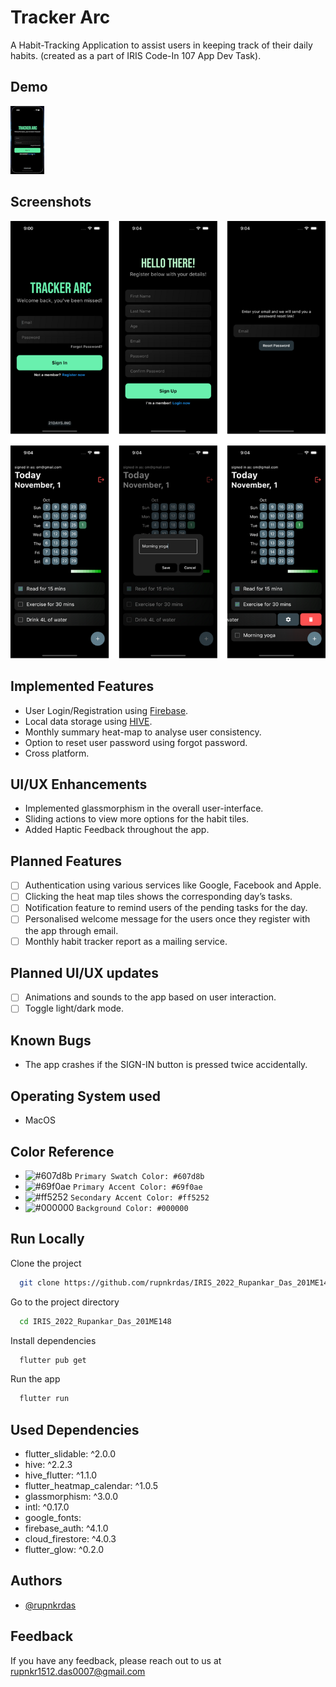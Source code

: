 # Tracker Arc

A Habit-Tracking Application to assist users in keeping track of their daily habits.
(created as a part of IRIS Code-In 107 App Dev Task).

## Demo

![Tracker Arc Demo](demo/demo.gif)

## Screenshots

![Screenshots](images/ss.jpg)

## Implemented Features

- User Login/Registration using [Firebase](https://firebase.google.com/).
- Local data storage using [HIVE](https://docs.hivedb.dev/#/).
- Monthly summary heat-map to analyse user consistency.
- Option to reset user password using forgot password.
- Cross platform.

## UI/UX Enhancements

- Implemented glassmorphism in the overall user-interface.
- Sliding actions to view more options for the habit tiles.
- Added Haptic Feedback throughout the app.

## Planned Features

- [ ] Authentication using various services like Google, Facebook and Apple.
- [ ] Clicking the heat map tiles shows the corresponding day’s tasks.
- [ ] Notification feature to remind users of the pending tasks for the day.
- [ ] Personalised welcome message for the users once they register with the app through email.
- [ ] Monthly habit tracker report as a mailing service.

## Planned UI/UX updates

- [ ] Animations and sounds to the app based on user interaction.
- [ ] Toggle light/dark mode.

## Known Bugs

- The app crashes if the SIGN-IN button is pressed twice accidentally.

## Operating System used

- MacOS

## Color Reference

- ![#607d8b](https://placehold.co/15x15/607d8b/607d8b.png) `Primary Swatch Color: #607d8b`
- ![#69f0ae](https://placehold.co/15x15/69f0ae/69f0ae.png) `Primary Accent Color: #69f0ae`
- ![#ff5252](https://placehold.co/15x15/ff5252/ff5252.png) `Secondary Accent Color: #ff5252`
- ![#000000](https://placehold.co/15x15/000000/000000.png) `Background Color: #000000`

## Run Locally

Clone the project

```bash
  git clone https://github.com/rupnkrdas/IRIS_2022_Rupankar_Das_201ME148.git
```

Go to the project directory

```bash
  cd IRIS_2022_Rupankar_Das_201ME148
```

Install dependencies

```bash
  flutter pub get
```

Run the app

```bash
  flutter run
```

## Used Dependencies

- flutter_slidable: ^2.0.0
- hive: ^2.2.3
- hive_flutter: ^1.1.0
- flutter_heatmap_calendar: ^1.0.5
- glassmorphism: ^3.0.0
- intl: ^0.17.0
- google_fonts:
- firebase_auth: ^4.1.0
- cloud_firestore: ^4.0.3
- flutter_glow: ^0.2.0

## Authors

- [@rupnkrdas](https://www.github.com/rupnkrdas)

## Feedback

If you have any feedback, please reach out to us at rupnkr1512.das0007@gmail.com
